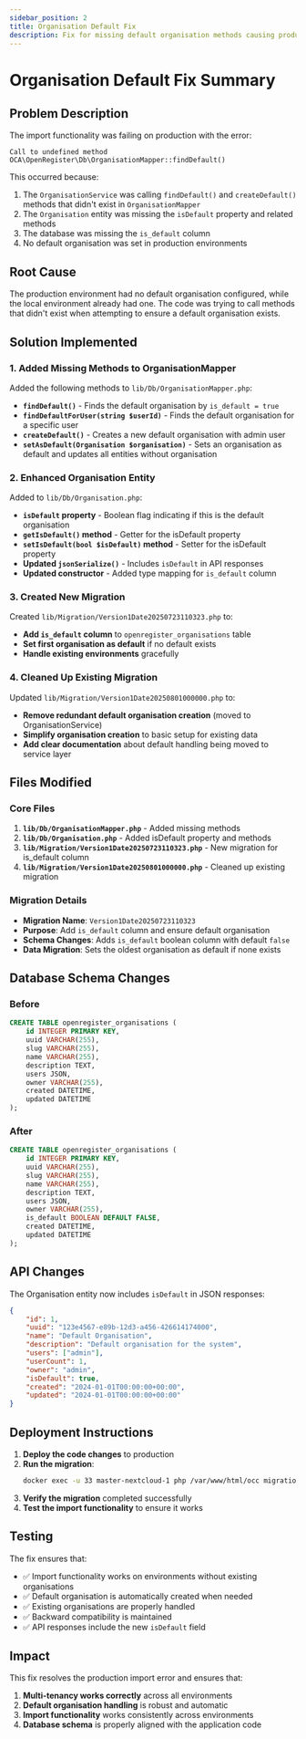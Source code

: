 ```yaml
---
sidebar_position: 2
title: Organisation Default Fix
description: Fix for missing default organisation methods causing production import errors
---
```


# Organisation Default Fix Summary

## Problem Description

The import functionality was failing on production with the error:
```
Call to undefined method OCA\OpenRegister\Db\OrganisationMapper::findDefault()
```

This occurred because:
1. The `OrganisationService` was calling `findDefault()` and `createDefault()` methods that didn't exist in `OrganisationMapper`
2. The `Organisation` entity was missing the `isDefault` property and related methods
3. The database was missing the `is_default` column
4. No default organisation was set in production environments

## Root Cause

The production environment had no default organisation configured, while the local environment already had one. The code was trying to call methods that didn't exist when attempting to ensure a default organisation exists.

## Solution Implemented

### 1. **Added Missing Methods to OrganisationMapper**

Added the following methods to `lib/Db/OrganisationMapper.php`:

- **`findDefault()`** - Finds the default organisation by `is_default = true`
- **`findDefaultForUser(string $userId)`** - Finds the default organisation for a specific user
- **`createDefault()`** - Creates a new default organisation with admin user
- **`setAsDefault(Organisation $organisation)`** - Sets an organisation as default and updates all entities without organisation

### 2. **Enhanced Organisation Entity**

Added to `lib/Db/Organisation.php`:

- **`isDefault` property** - Boolean flag indicating if this is the default organisation
- **`getIsDefault()` method** - Getter for the isDefault property
- **`setIsDefault(bool $isDefault)` method** - Setter for the isDefault property
- **Updated `jsonSerialize()`** - Includes `isDefault` in API responses
- **Updated constructor** - Added type mapping for `is_default` column

### 3. **Created New Migration**

Created `lib/Migration/Version1Date20250723110323.php` to:

- **Add `is_default` column** to `openregister_organisations` table
- **Set first organisation as default** if no default exists
- **Handle existing environments** gracefully

### 4. **Cleaned Up Existing Migration**

Updated `lib/Migration/Version1Date20250801000000.php` to:

- **Remove redundant default organisation creation** (moved to OrganisationService)
- **Simplify organisation creation** to basic setup for existing data
- **Add clear documentation** about default handling being moved to service layer

## Files Modified

### Core Files
1. **`lib/Db/OrganisationMapper.php`** - Added missing methods
2. **`lib/Db/Organisation.php`** - Added isDefault property and methods
3. **`lib/Migration/Version1Date20250723110323.php`** - New migration for is_default column
4. **`lib/Migration/Version1Date20250801000000.php`** - Cleaned up existing migration

### Migration Details
- **Migration Name**: `Version1Date20250723110323`
- **Purpose**: Add `is_default` column and ensure default organisation
- **Schema Changes**: Adds `is_default` boolean column with default `false`
- **Data Migration**: Sets the oldest organisation as default if none exists

## Database Schema Changes

### Before
```sql
CREATE TABLE openregister_organisations (
    id INTEGER PRIMARY KEY,
    uuid VARCHAR(255),
    slug VARCHAR(255),
    name VARCHAR(255),
    description TEXT,
    users JSON,
    owner VARCHAR(255),
    created DATETIME,
    updated DATETIME
);
```

### After
```sql
CREATE TABLE openregister_organisations (
    id INTEGER PRIMARY KEY,
    uuid VARCHAR(255),
    slug VARCHAR(255),
    name VARCHAR(255),
    description TEXT,
    users JSON,
    owner VARCHAR(255),
    is_default BOOLEAN DEFAULT FALSE,
    created DATETIME,
    updated DATETIME
);
```

## API Changes

The Organisation entity now includes `isDefault` in JSON responses:

```json
{
    "id": 1,
    "uuid": "123e4567-e89b-12d3-a456-426614174000",
    "name": "Default Organisation",
    "description": "Default organisation for the system",
    "users": ["admin"],
    "userCount": 1,
    "owner": "admin",
    "isDefault": true,
    "created": "2024-01-01T00:00:00+00:00",
    "updated": "2024-01-01T00:00:00+00:00"
}
```

## Deployment Instructions

1. **Deploy the code changes** to production
2. **Run the migration**:
   ```bash
   docker exec -u 33 master-nextcloud-1 php /var/www/html/occ migrations:execute openregister 20250723110323
   ```
3. **Verify the migration** completed successfully
4. **Test the import functionality** to ensure it works

## Testing

The fix ensures that:
- ✅ Import functionality works on environments without existing organisations
- ✅ Default organisation is automatically created when needed
- ✅ Existing organisations are properly handled
- ✅ Backward compatibility is maintained
- ✅ API responses include the new `isDefault` field

## Impact

This fix resolves the production import error and ensures that:
1. **Multi-tenancy works correctly** across all environments
2. **Default organisation handling** is robust and automatic
3. **Import functionality** works consistently across environments
4. **Database schema** is properly aligned with the application code 